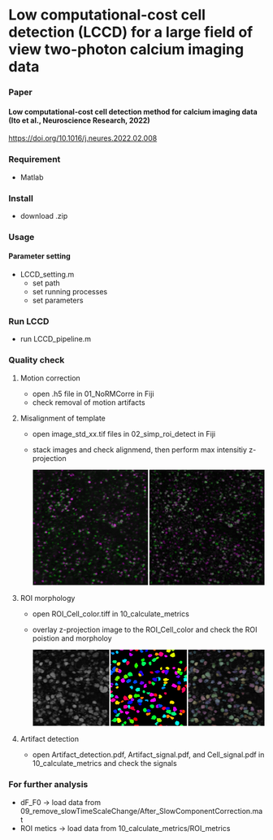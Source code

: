 # Low computational-cost cell detection (LCCD) for a large field of view two-photon calcium imaging data

### Paper
#### Low computational-cost cell detection method for calcium imaging data (Ito et al., Neuroscience Research, 2022)

https://doi.org/10.1016/j.neures.2022.02.008

### Requirement
- Matlab

### Install
- download .zip

### Usage
#### Parameter setting
- LCCD_setting.m
   - set path
   - set running processes
   - set parameters

### Run LCCD
- run LCCD_pipeline.m

### Quality check
1. Motion correction
   - open .h5 file in 01_NoRMCorre in Fiji
   - check removal of motion artifacts
2. Misalignment of template
   - open image_std_xx.tif files in 02_simp_roi_detect in Fiji
   - stack images and check alignmend, then perform max intensitiy z-projection
   
      <img src="00_images/Motion_correction_templates.png" width="600">
      
3. ROI morphology
   - open ROI_Cell_color.tiff in 10_calculate_metrics
   - overlay z-projection image to the ROI_Cell_color and check the ROI poistion and morpholoy

      <img src="00_images/ROI_overlay.png" width="600">
      
4. Artifact detection
   - open Artifact_detection.pdf, Artifact_signal.pdf, and Cell_signal.pdf in 10_calculate_metrics and check the signals

### For further analysis
- dF_F0 -> load data from 09_remove_slowTimeScaleChange/After_SlowComponentCorrection.mat
- ROI metics -> load data from 10_calculate_metrics/ROI_metrics

